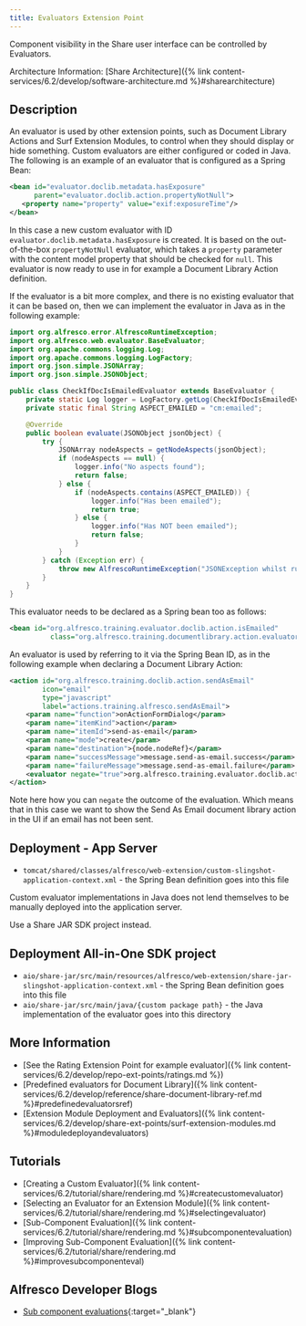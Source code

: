 ```yaml
---
title: Evaluators Extension Point
---
```


Component visibility in the Share user interface can be controlled by Evaluators.

Architecture Information: [Share Architecture]({% link content-services/6.2/develop/software-architecture.md %}#sharearchitecture)

## Description

An evaluator is used by other extension points, such as Document Library Actions and Surf Extension Modules, to control 
when they should display or hide something. Custom evaluators are either configured or coded in Java. The following is 
an example of an evaluator that is configured as a Spring Bean:

```xml
<bean id="evaluator.doclib.metadata.hasExposure"
      parent="evaluator.doclib.action.propertyNotNull">  
   <property name="property" value="exif:exposureTime"/>
</bean>   
```

In this case a new custom evaluator with ID `evaluator.doclib.metadata.hasExposure` is created. It is based on the 
out-of-the-box `propertyNotNull` evaluator, which takes a `property` parameter with the content model property that 
should be checked for `null`. This evaluator is now ready to use in for example a Document Library Action definition.

If the evaluator is a bit more complex, and there is no existing evaluator that it can be based on, then we can implement 
the evaluator in Java as in the following example:

```java
import org.alfresco.error.AlfrescoRuntimeException;
import org.alfresco.web.evaluator.BaseEvaluator;
import org.apache.commons.logging.Log;
import org.apache.commons.logging.LogFactory;
import org.json.simple.JSONArray;
import org.json.simple.JSONObject;

public class CheckIfDocIsEmailedEvaluator extends BaseEvaluator {
    private static Log logger = LogFactory.getLog(CheckIfDocIsEmailedEvaluator.class);
    private static final String ASPECT_EMAILED = "cm:emailed";

    @Override
    public boolean evaluate(JSONObject jsonObject) {
        try {
            JSONArray nodeAspects = getNodeAspects(jsonObject);
            if (nodeAspects == null) {
                logger.info("No aspects found");
                return false;
            } else {
                if (nodeAspects.contains(ASPECT_EMAILED)) {
                    logger.info("Has been emailed");
                    return true;
                } else {
                    logger.info("Has NOT been emailed");
                    return false;
                }
            }
        } catch (Exception err) {
            throw new AlfrescoRuntimeException("JSONException whilst running action evaluator: " + err.getMessage());
        }
    }
}
```

This evaluator needs to be declared as a Spring bean too as follows:

```xml
<bean id="org.alfresco.training.evaluator.doclib.action.isEmailed"
          class="org.alfresco.training.documentlibrary.action.evaluator.CheckIfDocIsEmailedEvaluator" />
```

An evaluator is used by referring to it via the Spring Bean ID, as in the following example when declaring a Document Library Action:

```xml
<action id="org.alfresco.training.doclib.action.sendAsEmail"
        icon="email"
        type="javascript"
        label="actions.training.alfresco.sendAsEmail">
    <param name="function">onActionFormDialog</param>
    <param name="itemKind">action</param>
    <param name="itemId">send-as-email</param>
    <param name="mode">create</param>
    <param name="destination">{node.nodeRef}</param>
    <param name="successMessage">message.send-as-email.success</param>
    <param name="failureMessage">message.send-as-email.failure</param>
    <evaluator negate="true">org.alfresco.training.evaluator.doclib.action.isEmailed</evaluator>
</action>    
```

Note here how you can `negate` the outcome of the evaluation. Which means that in this case we want to show the 
Send As Email document library action in the UI if an email has not been sent.

## Deployment - App Server

* `tomcat/shared/classes/alfresco/web-extension/custom-slingshot-application-context.xml` - the Spring Bean definition goes into this file

Custom evaluator implementations in Java does not lend themselves to be manually deployed into the application server. 

Use a Share JAR SDK project instead.

## Deployment All-in-One SDK project

* `aio/share-jar/src/main/resources/alfresco/web-extension/share-jar-slingshot-application-context.xml` - the Spring Bean definition goes into this file
* `aio/share-jar/src/main/java/{custom package path}` - the Java implementation of the evaluator goes into this directory

## More Information

* [See the Rating Extension Point for example evaluator]({% link content-services/6.2/develop/repo-ext-points/ratings.md %})
* [Predefined evaluators for Document Library]({% link content-services/6.2/develop/reference/share-document-library-ref.md %}#predefinedevaluatorsref)
* [Extension Module Deployment and Evaluators]({% link content-services/6.2/develop/share-ext-points/surf-extension-modules.md %}#moduledeployandevaluators)

## Tutorials

* [Creating a Custom Evaluator]({% link content-services/6.2/tutorial/share/rendering.md %}#createcustomevaluator)
* [Selecting an Evaluator for an Extension Module]({% link content-services/6.2/tutorial/share/rendering.md %}#selectingevaluator)
* [Sub-Component Evaluation]({% link content-services/6.2/tutorial/share/rendering.md %}#subcomponentevaluation)
* [Improving Sub-Component Evaluation]({% link content-services/6.2/tutorial/share/rendering.md %}#improvesubcomponenteval)

## Alfresco Developer Blogs

* [Sub component evaluations](https://hub.alfresco.com/t5/alfresco-content-services-blog/sub-component-evaluations/ba-p/292691){:target="_blank"}
